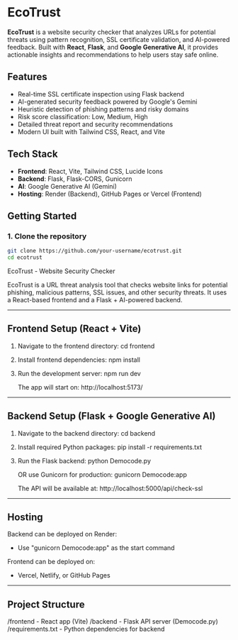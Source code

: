 # EcoTrust

**EcoTrust** is a website security checker that analyzes URLs for potential threats using pattern recognition, SSL certificate validation, and AI-powered feedback. Built with **React**, **Flask**, and **Google Generative AI**, it provides actionable insights and recommendations to help users stay safe online.

## Features

- Real-time SSL certificate inspection using Flask backend
- AI-generated security feedback powered by Google's Gemini
- Heuristic detection of phishing patterns and risky domains
- Risk score classification: Low, Medium, High
- Detailed threat report and security recommendations
- Modern UI built with Tailwind CSS, React, and Vite

## Tech Stack

- **Frontend**: React, Vite, Tailwind CSS, Lucide Icons
- **Backend**: Flask, Flask-CORS, Gunicorn
- **AI**: Google Generative AI (Gemini)
- **Hosting**: Render (Backend), GitHub Pages or Vercel (Frontend)

## Getting Started

### 1. Clone the repository

```bash
git clone https://github.com/your-username/ecotrust.git
cd ecotrust
```
EcoTrust - Website Security Checker

EcoTrust is a URL threat analysis tool that checks website links for potential phishing, malicious patterns, SSL issues, and other security threats. It uses a React-based frontend and a Flask + AI-powered backend.

------------------------------------------------------------
Frontend Setup (React + Vite)
------------------------------------------------------------

1. Navigate to the frontend directory:
   cd frontend

2. Install frontend dependencies:
   npm install

3. Run the development server:
   npm run dev

   The app will start on: http://localhost:5173/

------------------------------------------------------------
Backend Setup (Flask + Google Generative AI)
------------------------------------------------------------

1. Navigate to the backend directory:
   cd backend

2. Install required Python packages:
   pip install -r requirements.txt

3. Run the Flask backend:
   python Democode.py

   OR use Gunicorn for production:
   gunicorn Democode:app

   The API will be available at: http://localhost:5000/api/check-ssl

------------------------------------------------------------
Hosting
------------------------------------------------------------

Backend can be deployed on Render:
   - Use "gunicorn Democode:app" as the start command

Frontend can be deployed on:
   - Vercel, Netlify, or GitHub Pages

------------------------------------------------------------
Project Structure
------------------------------------------------------------

/frontend        - React app (Vite)
/backend         - Flask API server (Democode.py)
/requirements.txt - Python dependencies for backend


